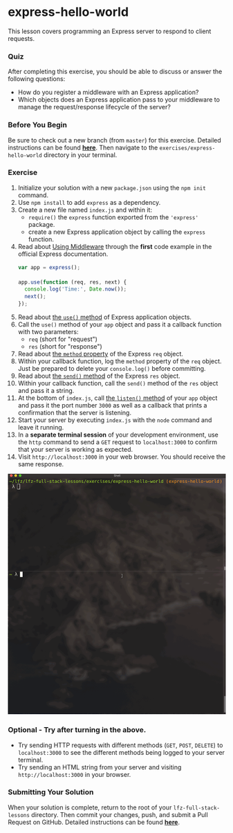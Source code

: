 # express-hello-world

This lesson covers programming an Express server to respond to client requests.

### Quiz

After completing this exercise, you should be able to discuss or answer the following questions:

- How do you register a middleware with an Express application?
- Which objects does an Express application pass to your middleware to manage the request/response lifecycle of the server?

### Before You Begin

Be sure to check out a new branch (from `master`) for this exercise. Detailed instructions can be found [**here**](../../guides/before-each-exercise.md). Then navigate to the `exercises/express-hello-world` directory in your terminal.

### Exercise

1. Initialize your solution with a new `package.json` using the `npm init` command.
1. Use `npm install` to add `express` as a dependency.
1. Create a new file named `index.js` and within it:
    - `require()` the `express` function exported from the `'express'` package.
    - create a new Express application object by calling the `express` function.
1. Read about [Using Middleware](https://expressjs.com/en/guide/using-middleware.html) through the **first** code example in the official Express documentation.
    ```js
    var app = express();

    app.use(function (req, res, next) {
      console.log('Time:', Date.now());
      next();
    });
    ```
1. Read about [the `use()` method](https://expressjs.com/en/4x/api.html#app.use) of Express application objects.
1. Call the `use()` method of your `app` object and pass it a callback function with two parameters:
    - `req` (short for "request")
    - `res` (short for "response")
1. Read about [the `method` property](https://expressjs.com/en/4x/api.html#req.method) of the Express `req` object.
1. Within your callback function, log the `method` property of the `req` object. Just be prepared to delete your `console.log()` before committing.
1. Read about [the `send()` method](https://expressjs.com/en/4x/api.html#res.send) of the Express `res` object.
1. Within your callback function, call the `send()` method of the `res` object and pass it a string.
1. At the bottom of `index.js`, call [the `listen()` method](https://expressjs.com/en/4x/api.html#app.listen) of your `app` object and pass it the port number `3000` as well as a callback that prints a confirmation that the server is listening.
1. Start your server by executing `index.js` with the `node` command and leave it running.
1. In a **separate terminal session** of your development environment, use the `http` command to send a `GET` request to `localhost:3000` to confirm that your server is working as expected.
1. Visit `http://localhost:3000` in your web browser. You should receive the same response.

<p align="middle">
  <img src="images/express-hello-world.gif">
</p>

### Optional - Try after turning in the above.

- Try sending HTTP requests with different methods (`GET`, `POST`, `DELETE`) to `localhost:3000` to see the different methods being logged to your server terminal.
- Try sending an HTML string from your server and visiting `http://localhost:3000` in your browser.

### Submitting Your Solution

When your solution is complete, return to the root of your `lfz-full-stack-lessons` directory. Then commit your changes, push, and submit a Pull Request on GitHub. Detailed instructions can be found [**here**](../../guides/after-each-exercise.md).
